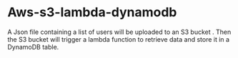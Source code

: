 # Aws-s3-lambda-dynamodb
A Json file containing a list of users will be uploaded to an S3 bucket . Then the S3 bucket will trigger a lambda function to retrieve data and store it in a DynamoDB table.
